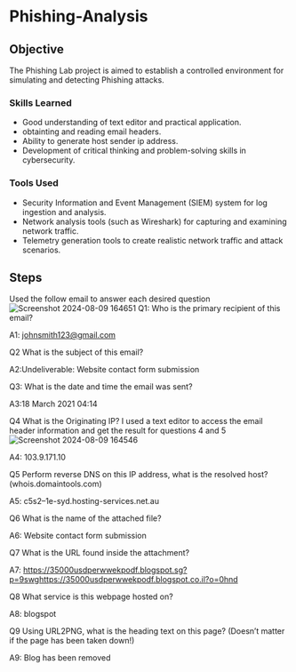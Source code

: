 # Phishing-Analysis

## Objective

The Phishing Lab project is aimed to establish a controlled environment for simulating and detecting Phishing attacks. 

### Skills Learned

- Good understanding of text editor and practical application.
- obtainting and reading email headers.
- Ability to generate host sender ip address.
- Development of critical thinking and problem-solving skills in cybersecurity.

### Tools Used

- Security Information and Event Management (SIEM) system for log ingestion and analysis.
- Network analysis tools (such as Wireshark) for capturing and examining network traffic.
- Telemetry generation tools to create realistic network traffic and attack scenarios.

## Steps
Used the follow email to answer each desired question
![Screenshot 2024-08-09 164651](https://github.com/user-attachments/assets/ac232e3b-d489-425e-b003-a9ea7ebfaff3)
Q1: Who is the primary recipient of this email?

A1: johnsmith123@gmail.com

Q2 What is the subject of this email?

A2:Undeliverable: Website contact form submission

Q3: What is the date and time the email was sent?

A3:18 March 2021 04:14

Q4 What is the Originating IP?
I used a text editor to access the email header information and get the result for questions 4 and 5
![Screenshot 2024-08-09 164546](https://github.com/user-attachments/assets/f8887c89-6908-4d0a-98f0-afa16651542a)

A4: 103.9.171.10

Q5 Perform reverse DNS on this IP address, what is the resolved host? (whois.domaintools.com)

A5: c5s2–1e-syd.hosting-services.net.au

Q6 What is the name of the attached file?

A6: Website contact form submission

Q7 What is the URL found inside the attachment?

A7: https://35000usdperwwekpodf.blogspot.sg?p=9swghttps://35000usdperwwekpodf.blogspot.co.il?o=0hnd

Q8 What service is this webpage hosted on?

A8: blogspot

Q9 Using URL2PNG, what is the heading text on this page? (Doesn’t matter if the page has been taken down!)

A9: Blog has been removed

